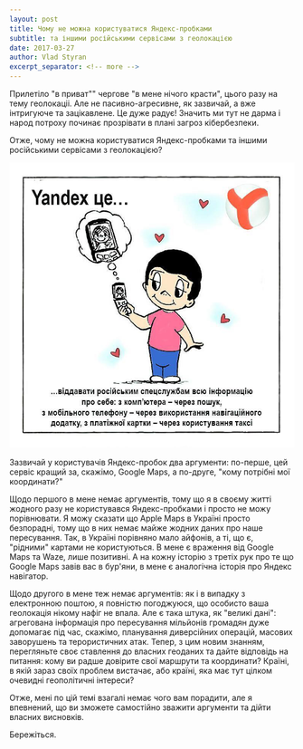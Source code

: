 ```yaml
---
layout: post
title: Чому не можна користуватися Яндекс-пробками
subtitle: та іншими російськими сервісами з геолокацією
date: 2017-03-27
author: Vlad Styran
excerpt_separator: <!-- more -->
---
```

Прилетіло "в приват"" чергове "в мене нічого красти", цього разу на тему геолокаціі. Але не пасивно-агресивне, як зазвичай, а вже інтригуюче та зацікавлене. Це дуже радує! Значить ми тут не дарма і народ потроху починає прозрівати в плані загроз кібербезпеки.

Отже, чому не можна користуватися Яндекс-пробками та іншими російськими сервісами з геолокацією?

![huYandex](/img/huyandex.jpg)
<!-- more -->

Зазвичай у користувачів Яндекс-пробок два аргументи: по-перше, цей сервіс кращий за, скажімо, Google Maps, а по-друге, "кому потрібні мої координати?"

Щодо першого в мене немає аргументів, тому що я в своєму житті жодного разу не користувався Яндекс-пробками і просто не можу порівнювати. Я можу сказати що Apple Maps в Україні просто безпорадні, тому що в них немає майже жодних даних про наше пересування. Так, в Україні порівняно мало айфонів, а ті, що є, "рідними" картами не користуються. В мене є враження від Google Maps та Waze, лише позитивні. А на кожну історію з третіх рук про те що Google Maps завів вас в бур'яни, в мене є аналогічна історія про Яндекс навігатор.

Щодо другого в мене теж немає аргументів: як і в випадку з електронною поштою, я повністю погоджуюся, що особисто ваша геолокація нікому нафіг не впала. Але є така штука, як "великі дані": агрегована інформація про пересування мільйонів громадян дуже допомагає під час, скажімо, планування диверсійних операцій, масових заворушень та терористичних атак. Тепер, з цим новим знанням, перегляньте своє ставлення до власних геоданих та дайте відповідь на питання: кому ви радше довірите свої маршрути та координати? Країні, в якій зараз своїх проблем вистачає, або країні, яка має тут цілком очевидні геополітичні інтереси?

Отже, мені по цій темі взагалі немає чого вам порадити, але я впевнений, що ви зможете самостійно зважити аргументи та дійти власних висновків.

Бережіться.